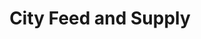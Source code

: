 ---
title: "City Feed and Supply"
url: /jamaica-plain/city-feed-and-supply-boylston-street/
shop: Lebensmittel
---